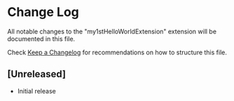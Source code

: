 # Change Log
All notable changes to the "my1stHelloWorldExtension" extension will be documented in this file.

Check [Keep a Changelog](http://keepachangelog.com/) for recommendations on how to structure this file.

## [Unreleased]
- Initial release